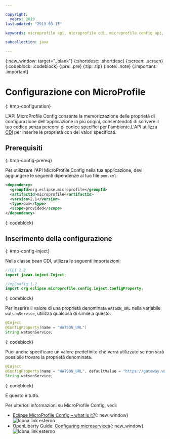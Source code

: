 ```yaml
---

copyright:
  years: 2019
lastupdated: "2019-03-15"

keywords: microprofile api, microprofile cdi, microprofile config api, config api, store properties multiple sources

subcollection: java

---
```


{:new_window: target="_blank"}
{:shortdesc: .shortdesc}
{:screen: .screen}
{:codeblock: .codeblock}
{:pre: .pre}
{:tip: .tip}
{:note: .note}
{:important: .important}

# Configurazione con MicroProfile
{: #mp-configuration}

L'API MicroProfile Config consente la memorizzazione delle proprietà di configurazione dell'applicazione in più origini, consentendoti di scrivere il tuo codice senza percorsi di codice specifici per l'ambiente.L'API utilizza [CDI](/docs/java?topic=java-mp-cdi#mp-cdi) per inserire le proprietà con dei valori specificati.

## Prerequisiti
{: #mp-config-prereq}

Per utilizzare l'API MicroProfile Config nella tua applicazione, devi aggiungere le seguenti dipendenze al tuo file `pom.xml`:

```xml
<dependency>
  <groupId>org.eclipse.microprofile</groupId>
  <artifactId>microprofile</artifactId>
  <version>2.1</version>
  <type>pom</type>
  <scope>provided</scope>
</dependency>
```
{: codeblock}

## Inserimento della configurazione
{: #mp-config-inject}

Nella classe bean CDI, utilizza le seguenti importazioni:

```java
//CDI 1.2
import javax.inject.Inject;

//mpConfig 1.2
import org.eclipse.microprofile.config.inject.ConfigProperty;
```
{: codeblock}

Per inserire il valore di una proprietà denominata `WATSON_URL` nella variabile `watsonService`, utilizza qualcosa di simile a questo:

```java
@Inject
@ConfigProperty(name = "WATSON_URL")
String watsonService;
```
{: codeblock}

Puoi anche specificare un valore predefinito che verrà utilizzato se non sarà possibile trovare la proprietà denominata.

```java
@Inject
@ConfigProperty(name = "WATSON_URL", defaultValue = "https://gateway.watsonplatform.net/tone-analyzer/api/v3/tone?version=2017-09-21")
String watsonService;
```
{: codeblock}

E questo è tutto.

Per ulteriori informazioni su MicroProfile Config, vedi:

* [Eclipse MicroProfile Config – what is it?](https://www.eclipse.org/community/eclipse_newsletter/2017/september/article3.php){: new_window} ![Icona link esterno](../icons/launch-glyph.svg "Icona link esterno")
* OpenLiberty Guide: [Configuring microservices](https://openliberty.io/guides/microprofile-config.html){: new_window} ![Icona link esterno](../icons/launch-glyph.svg "Icona link esterno")
